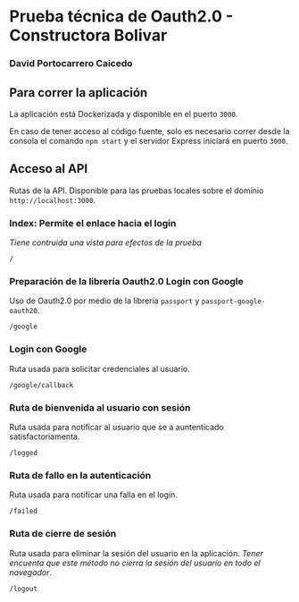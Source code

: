 # Prueba técnica de Oauth2.0 - Constructora Bolivar
### David Portocarrero Caicedo

## Para correr la aplicación
La aplicación está Dockerizada y disponible en el puerto `3000`.

En caso de tener acceso al código fuente, solo es necesario correr desde la consola el comando `npm start` y el servidor Express iniciará en puerto `3000`.

## Acceso al API
Rutas de la API. Disponible para las pruebas locales sobre el dominio `http://localhost:3000`.

### Index: Permite el enlace hacia el login
*Tiene contruida una vista para efectos de la prueba*
```
/
```

### Preparación de la librería Oauth2.0  Login con Google
Uso de Oauth2.0 por medio de la librería `passport` y `passport-google-oauth20`.
```
/google
```

### Login con Google
Ruta usada para solicitar credenciales al usuario.
```
/google/callback
```

### Ruta de bienvenida al usuario con sesión
Ruta usada para notificar al usuario que se a auntenticado satisfactoriamenta.
```
/logged
```

### Ruta de fallo en la autenticación
Ruta usada para notificar una falla en el login.
```
/failed
```

### Ruta de cierre de sesión
Ruta usada para eliminar la sesión del usuario en la aplicación. *Tener encuenta que este método no cierra la sesión del usuario en todo el navegador*.
```
/logout
```
